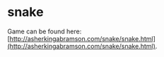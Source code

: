 snake
=====

Game can be found here: [http://asherkingabramson.com/snake/snake.html](http://asherkingabramson.com/snake/snake.html).
